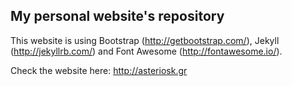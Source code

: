 ## My personal website's repository  

This website is using Bootstrap (http://getbootstrap.com/), Jekyll (http://jekyllrb.com/) and Font Awesome (http://fontawesome.io/).


Check the website here: http://asteriosk.gr
